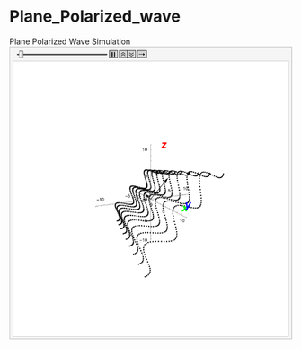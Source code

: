 # Plane_Polarized_wave
Plane Polarized Wave Simulation
![](https://github.com/irtiza26/Plane_Polarized_wave/blob/main/Plane_wave.gif)
